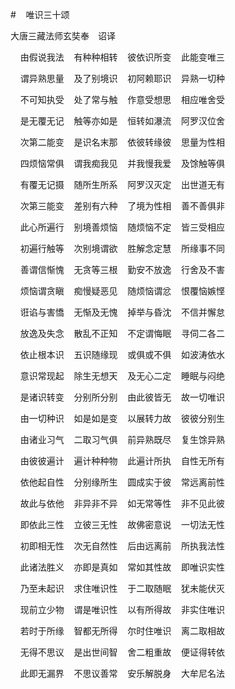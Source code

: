 #&nbsp;&nbsp;&nbsp;&nbsp;唯识三十颂

大唐三藏法师玄奘奉　诏译

&nbsp;&nbsp;&nbsp;&nbsp;由假说我法&nbsp;&nbsp;&nbsp;&nbsp;有种种相转&nbsp;&nbsp;&nbsp;&nbsp;彼依识所变&nbsp;&nbsp;&nbsp;&nbsp;此能变唯三

&nbsp;&nbsp;&nbsp;&nbsp;谓异熟思量&nbsp;&nbsp;&nbsp;&nbsp;及了别境识&nbsp;&nbsp;&nbsp;&nbsp;初阿赖耶识&nbsp;&nbsp;&nbsp;&nbsp;异熟一切种

&nbsp;&nbsp;&nbsp;&nbsp;不可知执受&nbsp;&nbsp;&nbsp;&nbsp;处了常与触&nbsp;&nbsp;&nbsp;&nbsp;作意受想思&nbsp;&nbsp;&nbsp;&nbsp;相应唯舍受

&nbsp;&nbsp;&nbsp;&nbsp;是无覆无记&nbsp;&nbsp;&nbsp;&nbsp;触等亦如是&nbsp;&nbsp;&nbsp;&nbsp;恒转如瀑流&nbsp;&nbsp;&nbsp;&nbsp;阿罗汉位舍

&nbsp;&nbsp;&nbsp;&nbsp;次第二能变&nbsp;&nbsp;&nbsp;&nbsp;是识名末那&nbsp;&nbsp;&nbsp;&nbsp;依彼转缘彼&nbsp;&nbsp;&nbsp;&nbsp;思量为性相

&nbsp;&nbsp;&nbsp;&nbsp;四烦恼常俱&nbsp;&nbsp;&nbsp;&nbsp;谓我痴我见&nbsp;&nbsp;&nbsp;&nbsp;并我慢我爱&nbsp;&nbsp;&nbsp;&nbsp;及馀触等俱

&nbsp;&nbsp;&nbsp;&nbsp;有覆无记摄&nbsp;&nbsp;&nbsp;&nbsp;随所生所系&nbsp;&nbsp;&nbsp;&nbsp;阿罗汉灭定&nbsp;&nbsp;&nbsp;&nbsp;出世道无有

&nbsp;&nbsp;&nbsp;&nbsp;次第三能变&nbsp;&nbsp;&nbsp;&nbsp;差别有六种&nbsp;&nbsp;&nbsp;&nbsp;了境为性相&nbsp;&nbsp;&nbsp;&nbsp;善不善俱非

&nbsp;&nbsp;&nbsp;&nbsp;此心所遍行&nbsp;&nbsp;&nbsp;&nbsp;别境善烦恼&nbsp;&nbsp;&nbsp;&nbsp;随烦恼不定&nbsp;&nbsp;&nbsp;&nbsp;皆三受相应

&nbsp;&nbsp;&nbsp;&nbsp;初遍行触等&nbsp;&nbsp;&nbsp;&nbsp;次别境谓欲&nbsp;&nbsp;&nbsp;&nbsp;胜解念定慧&nbsp;&nbsp;&nbsp;&nbsp;所缘事不同

&nbsp;&nbsp;&nbsp;&nbsp;善谓信惭愧&nbsp;&nbsp;&nbsp;&nbsp;无贪等三根&nbsp;&nbsp;&nbsp;&nbsp;勤安不放逸&nbsp;&nbsp;&nbsp;&nbsp;行舍及不害

&nbsp;&nbsp;&nbsp;&nbsp;烦恼谓贪瞋&nbsp;&nbsp;&nbsp;&nbsp;痴慢疑恶见&nbsp;&nbsp;&nbsp;&nbsp;随烦恼谓忿&nbsp;&nbsp;&nbsp;&nbsp;恨覆恼嫉悭

&nbsp;&nbsp;&nbsp;&nbsp;诳谄与害憍&nbsp;&nbsp;&nbsp;&nbsp;无惭及无愧&nbsp;&nbsp;&nbsp;&nbsp;掉举与昏沈&nbsp;&nbsp;&nbsp;&nbsp;不信并懈怠

&nbsp;&nbsp;&nbsp;&nbsp;放逸及失念&nbsp;&nbsp;&nbsp;&nbsp;散乱不正知&nbsp;&nbsp;&nbsp;&nbsp;不定谓悔眠&nbsp;&nbsp;&nbsp;&nbsp;寻伺二各二

&nbsp;&nbsp;&nbsp;&nbsp;依止根本识&nbsp;&nbsp;&nbsp;&nbsp;五识随缘现&nbsp;&nbsp;&nbsp;&nbsp;或俱或不俱&nbsp;&nbsp;&nbsp;&nbsp;如波涛依水

&nbsp;&nbsp;&nbsp;&nbsp;意识常现起&nbsp;&nbsp;&nbsp;&nbsp;除生无想天&nbsp;&nbsp;&nbsp;&nbsp;及无心二定&nbsp;&nbsp;&nbsp;&nbsp;睡眠与闷绝

&nbsp;&nbsp;&nbsp;&nbsp;是诸识转变&nbsp;&nbsp;&nbsp;&nbsp;分别所分别&nbsp;&nbsp;&nbsp;&nbsp;由此彼皆无&nbsp;&nbsp;&nbsp;&nbsp;故一切唯识

&nbsp;&nbsp;&nbsp;&nbsp;由一切种识&nbsp;&nbsp;&nbsp;&nbsp;如是如是变&nbsp;&nbsp;&nbsp;&nbsp;以展转力故&nbsp;&nbsp;&nbsp;&nbsp;彼彼分别生

&nbsp;&nbsp;&nbsp;&nbsp;由诸业习气&nbsp;&nbsp;&nbsp;&nbsp;二取习气俱&nbsp;&nbsp;&nbsp;&nbsp;前异熟既尽&nbsp;&nbsp;&nbsp;&nbsp;复生馀异熟

&nbsp;&nbsp;&nbsp;&nbsp;由彼彼遍计&nbsp;&nbsp;&nbsp;&nbsp;遍计种种物&nbsp;&nbsp;&nbsp;&nbsp;此遍计所执&nbsp;&nbsp;&nbsp;&nbsp;自性无所有

&nbsp;&nbsp;&nbsp;&nbsp;依他起自性&nbsp;&nbsp;&nbsp;&nbsp;分别缘所生&nbsp;&nbsp;&nbsp;&nbsp;圆成实于彼&nbsp;&nbsp;&nbsp;&nbsp;常远离前性

&nbsp;&nbsp;&nbsp;&nbsp;故此与依他&nbsp;&nbsp;&nbsp;&nbsp;非异非不异&nbsp;&nbsp;&nbsp;&nbsp;如无常等性&nbsp;&nbsp;&nbsp;&nbsp;非不见此彼

&nbsp;&nbsp;&nbsp;&nbsp;即依此三性&nbsp;&nbsp;&nbsp;&nbsp;立彼三无性&nbsp;&nbsp;&nbsp;&nbsp;故佛密意说&nbsp;&nbsp;&nbsp;&nbsp;一切法无性

&nbsp;&nbsp;&nbsp;&nbsp;初即相无性&nbsp;&nbsp;&nbsp;&nbsp;次无自然性&nbsp;&nbsp;&nbsp;&nbsp;后由远离前&nbsp;&nbsp;&nbsp;&nbsp;所执我法性

&nbsp;&nbsp;&nbsp;&nbsp;此诸法胜义&nbsp;&nbsp;&nbsp;&nbsp;亦即是真如&nbsp;&nbsp;&nbsp;&nbsp;常如其性故&nbsp;&nbsp;&nbsp;&nbsp;即唯识实性

&nbsp;&nbsp;&nbsp;&nbsp;乃至未起识&nbsp;&nbsp;&nbsp;&nbsp;求住唯识性&nbsp;&nbsp;&nbsp;&nbsp;于二取随眠&nbsp;&nbsp;&nbsp;&nbsp;犹未能伏灭

&nbsp;&nbsp;&nbsp;&nbsp;现前立少物&nbsp;&nbsp;&nbsp;&nbsp;谓是唯识性&nbsp;&nbsp;&nbsp;&nbsp;以有所得故&nbsp;&nbsp;&nbsp;&nbsp;非实住唯识

&nbsp;&nbsp;&nbsp;&nbsp;若时于所缘&nbsp;&nbsp;&nbsp;&nbsp;智都无所得&nbsp;&nbsp;&nbsp;&nbsp;尔时住唯识&nbsp;&nbsp;&nbsp;&nbsp;离二取相故

&nbsp;&nbsp;&nbsp;&nbsp;无得不思议&nbsp;&nbsp;&nbsp;&nbsp;是出世间智&nbsp;&nbsp;&nbsp;&nbsp;舍二粗重故&nbsp;&nbsp;&nbsp;&nbsp;便证得转依

&nbsp;&nbsp;&nbsp;&nbsp;此即无漏界&nbsp;&nbsp;&nbsp;&nbsp;不思议善常&nbsp;&nbsp;&nbsp;&nbsp;安乐解脱身&nbsp;&nbsp;&nbsp;&nbsp;大牟尼名法